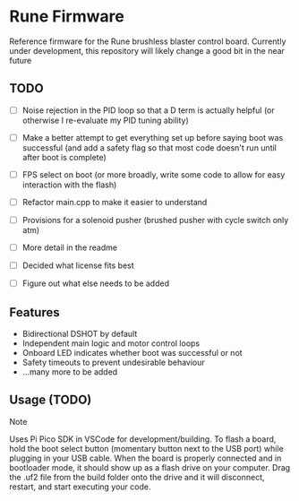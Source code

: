 # Rune Firmware
Reference firmware for the Rune brushless blaster control board. Currently under development, this repository will likely change a good bit in the near future

## TODO
- [ ] Noise rejection in the PID loop so that a D term is actually helpful (or otherwise I re-evaluate my PID tuning ability)
- [ ] Make a better attempt to get everything set up before saying boot was successful (and add a safety flag so that most code doesn't run until after boot is complete)
- [ ] FPS select on boot (or more broadly, write some code to allow for easy interaction with the flash)
- [ ] Refactor main.cpp to make it easier to understand
- [ ] Provisions for a solenoid pusher (brushed pusher with cycle switch only atm)
- [ ] More detail in the readme
- [ ] Decided what license fits best
- [ ] Figure out what else needs to be added


## Features
- Bidirectional DSHOT by default
- Independent main logic and motor control loops
- Onboard LED indicates whether boot was successful or not
- Safety timeouts to prevent undesirable behaviour
- ...many more to be added

## Usage (TODO)
> [!NOTE]
> Uses Pi Pico SDK in VSCode for development/building.
> To flash a board, hold the boot select button (momentary button next to the USB port) while plugging in your USB cable. When the board is properly connected and in bootloader mode, it should show up as a flash drive on your computer. Drag the .uf2 file from the build folder onto the drive and it will disconnect, restart, and start executing your code.